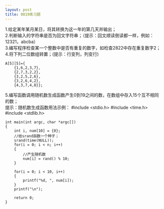 ```yaml
---
layout: post
title: 0819练习题
---
```

1.给定某年某月某日，将其转换为这一年的第几天并输出；<br>
2.判断输入的字符串是否为回文字符串；（提示：回文顺读倒读都一样，例如：12321，abcba）<br>
3.编写程序检查某一个整数中是否有重复的数字，如检查2822中存在重复数字2；<br>
4.将下列二位数组转置；(提示：行变列，列变行)

    A[5][5]={
        {1,6,2,3,7},
        {2,7,3,2,2},
        {3,2,5,2,6},
        {3,2,6,4,2},
        {4,3,7,4,8}};
5.编写函数调用随机数生成函数产生0到19之间的数，在数组中存入15个互不相同的数；<br>
提示：随机数生成函数用法示例：
    #include <stdio.h>
    #include <time.h>
    #include <stdlib.h>

    int main(int argc, char *argc[])
    {
        int i, num[10] = {0};
        //给srand函数一个种子；
        srand(time(NULL));
        for(i = 0; i < n; i++)
        {
            //产生随机数
            num[i] = rand() % 10;
        }

        for(i = 0; i < 10, i++)
        {
            printf("%d, ", num[i]);
        }
        printf("\n");

        return 0;
    }
